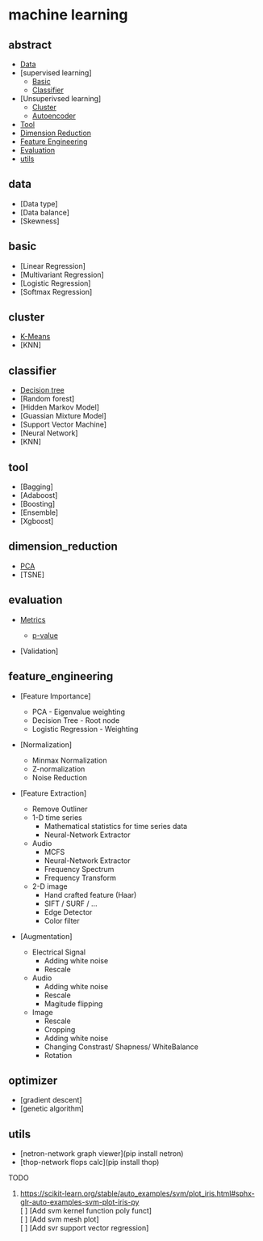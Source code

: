 # machine learning  

## abstract  

* [Data](#data)  
* [supervised learning]  
   * [Basic](#basic)   
   * [Classifier](#classifier)  
* [Unsuperivsed learning]  
   * [Cluster](#cluster)  
   * [Autoencoder](#autoencoder)  
* [Tool](#tool)  
* [Dimension Reduction](#dimension_reduction)  
* [Feature Engineering](#feature_engineering)  
* [Evaluation](#evaluation)  
* [utils](#utils)  

## data  

* [Data type]  
* [Data balance]  
* [Skewness]  

## basic  

* [Linear Regression]  
* [Multivariant Regression]  
* [Logistic Regression]  
* [Softmax Regression]  

## cluster 

* [K-Means](./kmeans/kmeans.py)    
* [KNN]  

## classifier  

* [Decision tree](http://intelligentonlinetools.com/blog/2017/02/18/building-decision-trees-in-python-handling-categorical-data/)  
* [Random forest]  
* [Hidden Markov Model]  
* [Guassian Mixture Model]  
* [Support Vector Machine]  
* [Neural Network]  
* [KNN]  
 
## tool  

* [Bagging]  
* [Adaboost]  
* [Boosting]  
* [Ensemble]  
* [Xgboost]  

## dimension_reduction  

* [PCA](./pca/pca.md)  
* [TSNE]  

## evaluation  

* [Metrics](./metrics.md)  
   * [p-value](./metrics.md#p-values)  

* [Validation]  

## feature_engineering  

* [Feature Importance]  
   * PCA - Eigenvalue weighting  
   * Decision Tree - Root node  
   * Logistic Regression - Weighting  

* [Normalization]  
   * Minmax Normalization  
   * Z-normalization  
   * Noise Reduction  

* [Feature Extraction]  
   * Remove Outliner  
   * 1-D time series  
      * Mathematical statistics for time series data  
      * Neural-Network Extractor  
   * Audio  
      * MCFS   
      * Neural-Network Extractor  
      * Frequency Spectrum   
      * Frequency Transform  
   * 2-D image  
      * Hand crafted feature (Haar)  
      * SIFT / SURF / ...  
      * Edge Detector  
      * Color filter  

* [Augmentation]  
   * Electrical Signal  
      * Adding white noise  
      * Rescale  
   * Audio  
      * Adding white noise  
      * Rescale  
      * Magitude flipping  
   * Image  
      * Rescale  
      * Cropping  
      * Adding white noise  
      * Changing Constrast/ Shapness/ WhiteBalance  
      * Rotation  
 
## optimizer  

* [gradient descent]  
* [genetic algorithm]  

## utils  

* [netron-network graph viewer](pip install netron)  
* [thop-network flops calc](pip install thop)  

TODO
1. https://scikit-learn.org/stable/auto_examples/svm/plot_iris.html#sphx-glr-auto-examples-svm-plot-iris-py  
[ ] [Add svm kernel function poly funct]  
[ ] [Add svm mesh plot]  
[ ] [Add svr support vector regression]  
